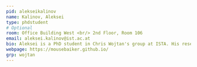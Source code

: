 ```yaml
---
pid: alekseikalinov
name: Kalinov, Aleksei
type: phdstudent
# Optional
room: Office Building West <br/> 2nd Floor, Room 106
email: aleksei.kalinov@ist.ac.at
bio: Aleksei is a PhD student in Chris Wojtan's group at ISTA. His research interests are physically-based modeling and animation, deep learning and design of efficient algorithms and data structures.
webpage: https://mousebaiker.github.io/
grp: wojtan
---
```


